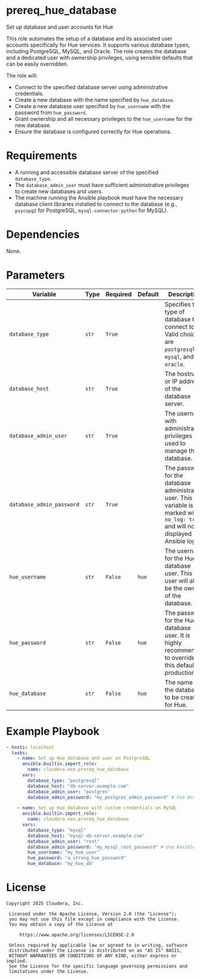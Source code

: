 # prereq_hue_database

Set up database and user accounts for Hue

This role automates the setup of a database and its associated user accounts specifically for Hue services. It supports various database types, including PostgreSQL, MySQL, and Oracle. The role creates the database and a dedicated user with ownership privileges, using sensible defaults that can be easily overridden.

The role will:
- Connect to the specified database server using administrative credentials.
- Create a new database with the name specified by `hue_database`.
- Create a new database user specified by `hue_username` with the password from `hue_password`.
- Grant ownership and all necessary privileges to the `hue_username` for the new database.
- Ensure the database is configured correctly for Hue operations.

# Requirements

- A running and accessible database server of the specified `database_type`.
- The `database_admin_user` must have sufficient administrative privileges to create new databases and users.
- The machine running the Ansible playbook must have the necessary database client libraries installed to connect to the database (e.g., `psycopg2` for PostgreSQL, `mysql-connector-python` for MySQL).

# Dependencies

None.

# Parameters

| Variable | Type | Required | Default | Description |
| --- | --- | --- | --- | --- |
| `database_type` | `str` | `True` | | Specifies the type of database to connect to. Valid choices are `postgresql`, `mysql`, and `oracle`. |
| `database_host` | `str` | `True` | | The hostname or IP address of the database server. |
| `database_admin_user` | `str` | `True` | | The username with administrative privileges used to manage the database. |
| `database_admin_password` | `str` | `True` | | The password for the database administrative user. This variable is marked with `no_log: true` and will not be displayed in Ansible logs. |
| `hue_username` | `str` | `False` | `hue` | The username for the Hue database user. This user will also be the owner of the database. |
| `hue_password` | `str` | `False` | `hue` | The password for the Hue database user. It is highly recommended to override this default in production. |
| `hue_database` | `str` | `False` | `hue` | The name of the database to be created for Hue. |

# Example Playbook

```yaml
- hosts: localhost
  tasks:
    - name: Set up Hue database and user on PostgreSQL
      ansible.builtin.import_role:
        name: cloudera.exe.prereq_hue_database
      vars:
        database_type: "postgresql"
        database_host: "db-server.example.com"
        database_admin_user: "postgres"
        database_admin_password: "my_postgres_admin_password" # Use Ansible Vault for this

    - name: Set up Hue database with custom credentials on MySQL
      ansible.builtin.import_role:
        name: cloudera.exe.prereq_hue_database
      vars:
        database_type: "mysql"
        database_host: "mysql-db-server.example.com"
        database_admin_user: "root"
        database_admin_password: "my_mysql_root_password" # Use Ansible Vault for this
        hue_username: "my_hue_user"
        hue_password: "a_strong_hue_password"
        hue_database: "my_hue_db"
```

# License

```
Copyright 2025 Cloudera, Inc.

 Licensed under the Apache License, Version 2.0 (the "License");
 you may not use this file except in compliance with the License.
 You may obtain a copy of the License at

     https://www.apache.org/licenses/LICENSE-2.0

 Unless required by applicable law or agreed to in writing, software
 distributed under the License is distributed on an "AS IS" BASIS,
 WITHOUT WARRANTIES OR CONDITIONS OF ANY KIND, either express or implied.
 See the License for the specific language governing permissions and
 limitations under the License.
```
